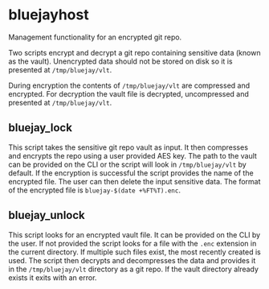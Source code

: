 # bluejayhost

Management functionality for an encrypted git repo.

Two scripts encrypt and decrypt a git repo containing sensitive data (known as
the vault). Unencrypted data should not be stored on disk so it is presented at
`/tmp/bluejay/vlt`.

During encryption the contents of `/tmp/bluejay/vlt` are compressed and
encrypted. For decryption the vault file is decrypted, uncompressed and
presented at `/tmp/bluejay/vlt`.

## bluejay_lock

This script takes the sensitive git repo vault as input. It then compresses and
encrypts the repo using a user provided AES key. The path to the vault can be
provided on the CLI or the script will look in `/tmp/bluejay/vlt` by default. If
the encryption is successful the script provides the name of the encrypted file.
The user can then delete the input sensitive data. The format of the encrypted
file is `bluejay-$(date +%FT%T).enc`.

## bluejay_unlock

This script looks for an encrypted vault file. It can be provided on the CLI by
the user. If not provided the script looks for a file with the `.enc` extension
in the current directory. If multiple such files exist, the most recently
created is used. The script then decrypts and decompresses the data and provides
it in the `/tmp/bluejay/vlt` directory as a git repo. If the vault directory
already exists it exits with an error.
